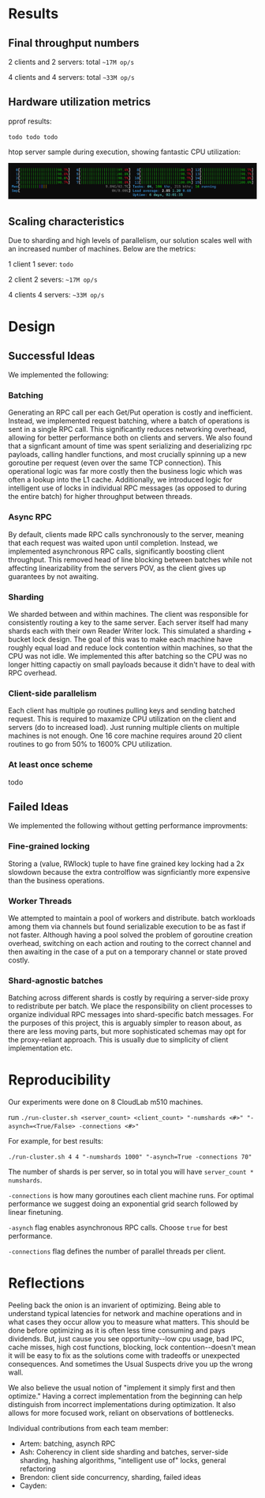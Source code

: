 # Results

## Final throughput numbers

2 clients and 2 servers: total `~17M op/s`

4 clients and 4 servers: total `~33M op/s`

## Hardware utilization metrics

pprof results:

`todo todo todo`

htop server sample during execution, showing fantastic CPU utilization:

![htop sample result](images/htop_node0.png)

## Scaling characteristics 

Due to sharding and high levels of parallelism, our solution scales well with an increased number of machines. Below are the metrics:

1 client 1 sever: `todo`

2 client 2 severs: `~17M op/s`

4 clients 4 servers: `~33M op/s`

# Design

## Successful Ideas
We implemented the following:
### Batching
Generating an RPC call per each Get/Put operation is costly and inefficient. Instead, we implemented request batching, where a batch of operations is sent in a single RPC call. This significantly reduces networking overhead, allowing for better performance both on clients and servers. We also found that a signficant amount of time was spent serializing and deserializing rpc payloads, calling handler functions, and most crucially spinning up a new goroutine per request (even over the same TCP connection). This operational logic was far more costly then the business logic which was often a lookup into the L1 cache. Additionally, we introduced logic for intelligent use of locks in individual RPC messages (as opposed to during the entire batch) for higher throughput between threads.
### Async RPC 
By default, clients made RPC calls synchronously to the server, meaning that each request was waited upon until completion. Instead, we implemented asynchronous RPC calls, significantly boosting client throughput. This removed head of line blocking between batches while not affecting linearizability from the servers POV, as the client gives up guarantees by not awaiting.
### Sharding
We sharded between and within machines. The client was responsible for consistently routing a key to the same server. Each server itself had many shards each with their own Reader Writer lock. This simulated a sharding + bucket lock design. The goal of this was to make each machine have roughly equal load and reduce lock contention within machines, so that the CPU was not idle. We implemented this after batching so the CPU was no longer hitting capactiy on small payloads because it didn't have to deal with RPC overhead.
### Client-side parallelism
Each client has multiple go routines pulling keys and sending batched request. This is required to maxamize CPU utilization on the client and servers (do to increased load). Just running multiple clients on multiple machines is not enough. One 16 core machine requires around 20 client routines to go from 50% to 1600% CPU utilization.
### At least once scheme
todo

## Failed Ideas
We implemented the following without getting performance improvments:
### Fine-grained locking
Storing a (value, RWlock) tuple to have fine grained key locking had a 2x slowdown because the extra controlflow was signficiantly more expensive than the business operations. 

### Worker Threads
We attempted to maintain a pool of workers and distribute. batch workloads among them via channels but found serializable execution to be as fast if not faster. Although having a pool solved the problem of goroutine creation overhead, switching on each action and routing to the correct channel and then awaiting in the case of a put on a temporary channel or state proved costly. 

### Shard-agnostic batches
Batching across different shards is costly by requiring a server-side proxy to redistribute per batch. We place the responsibility on client processes to organize individual RPC messages into shard-specific batch messages. For the purposes of this project, this is arguably simpler to reason about, as there are less moving parts, but more sophisticated schemas may opt for the proxy-reliant approach. This is usually due to simplicity of client implementation etc.

# Reproducibility
Our experiments were done on 8 CloudLab m510 machines.

run `./run-cluster.sh <server_count> <client_count> "-numshards <#>" "-asynch=<True/False> -connections <#>"`

For example, for best results:

`./run-cluster.sh 4 4 "-numshards 1000" "-asynch=True -connections 70"`

The number of shards is per server, so in total you will have `server_count * numshards`. 

`-connections` is how many goroutines each client machine runs. For optimal performance we suggest doing an exponential grid search followed by linear finetuning.

`-asynch` flag enables asynchronous RPC calls. Choose `true` for best performance.

`-connections` flag defines the number of parallel threads per client. 

# Reflections

Peeling back the onion is an invarient of optimizing. Being able to understand typical latencies for network and machine operations and in what cases they occur allow you to measure what matters. This should be done before optimizing as it is often less time consuming and pays dividends. But, just cause you see opportunity--low cpu usage, bad IPC, cache misses, high cost functions, blocking, lock contention--doesn't mean it will be easy to fix as the solutions come with tradeoffs or unexpected consequences. And sometimes the Usual Suspects drive you up the wrong wall.

We also believe the usual notion of "implement it simply first and then optimize." Having a correct implementation from the beginning can help distinguish from incorrect implementations during optimization. It also allows for more focused work, reliant on observations of bottlenecks.

Individual contributions from each team member:

- Artem: batching, asynch RPC
- Ash: Coherency in client side sharding and batches, server-side sharding, hashing algorithms, "intelligent use of" locks, general refactoring
- Brendon: client side concurrency, sharding, failed ideas
- Cayden:
